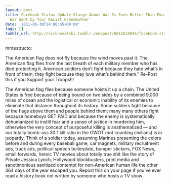 ```yaml
---
layout: post
title: Facebook Status Update Glurge About War Is Even Better Than Email Glurge About
  War Sent by Your Racist Grandmother
date: '2011-05-30T14:06:45+00:00'
tags: []
tumblr_url: http://nicknovitski.tumblr.com/post/6012614046/facebook-status-update-glurge-about-war-is-even-better
---
```

mrdestructo:


The American flag does not fly because the wind moves past it. The American flag flies from the last breath of each military member who has died protecting it. American soldiers don’t fight because they hate what’s in front of them; they fight because they love what’s behind them.” Re-Post this if you Support your Troops!!!

The American flag flies because someone hoists it up a chain. The United States is free because of being bound on two sides by a combined 9,000 miles of ocean and the logistical or economic inability of its enemies to eliminate that distance throughout its history. Some soldiers fight because of the flags above them and people behind them; many many others fight because homeboys GET PAID and because the enemy is systematically dehumanized to instill fear and a sense of justice in murdering him, otherwise the very concept of purposeful killing is anathematized — and our totally bomb-ass 30:1 kill ratio in the GWOT (not counting civilians) is in jeopardy.
Think of a soldier today, assuming Marines presenting the colors before and during every baseball game, car magnets, military recruitment ads, truck ads, political speech boilerplate, bumper stickers, FOX News, email forwards, heroic TV movies about totally true shit like the story of Private Jessica Lynch, Hollywood blockbusters, print media and sanctimonious sanitized contempt for non-American human life the other 364 days of the year escaped you.
Repost this on your page if you’ve ever read a history book not written by someone who hosts a TV show.

